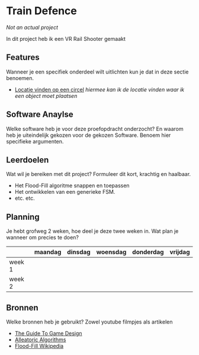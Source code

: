 # Train Defence
*Not an actual project*

In dit project heb ik een VR Rail Shooter gemaakt

## Features
Wanneer je een specifiek onderdeel wilt uitlichten kun je dat in deze sectie benoemen.

- [Locatie vinden op een circel](https://github.com/neocccro/spaceevader/blob/master/Assets/Scripts/Arc.cs)
*hiermee kan ik de locatie vinden waar ik een object moet plaatsen*

## Software Anaylse 
Welke software heb je voor deze proefopdracht onderzocht? En waarom heb je uiteindelijk gekozen voor de gekozen Software. Benoem hier specifieke argumenten.

## Leerdoelen 
Wat wil je bereiken met dit project? Formuleer dit kort, krachtig en haalbaar.
- Het Flood-Fill algoritme snappen en toepassen
- Het ontwikkelen van een generieke FSM.
- etc. etc.

## Planning 
Je hebt grofweg 2 weken, hoe deel je deze twee weken in. Wat plan je wanneer om precies te doen?

| | maandag | dinsdag | woensdag | donderdag | vrijdag |
| --- | --- | --- | --- | --- | --- |
|week 1 |
|week 2 |

## Bronnen
Welke bronnen heb je gebruikt? Zowel youtube filmpjes als artikelen

- [The Guide To Game Design](link)
- [Alleatoric Algorithms](link)
- [Flood-Fill Wikipedia](link)
